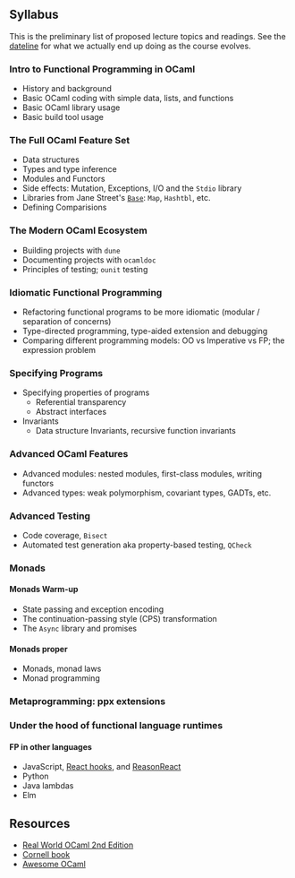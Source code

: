 ## Syllabus

This is the preliminary list of proposed lecture topics and readings. See the [dateline](dateline.html) for what we actually end up doing as the course evolves.

### Intro to Functional Programming in OCaml
* History and background
* Basic OCaml coding with simple data, lists, and functions
* Basic OCaml library usage
* Basic build tool usage

### The Full OCaml Feature Set
* Data structures
* Types and type inference
* Modules and Functors
* Side effects: Mutation, Exceptions, I/O and the `Stdio` library
* Libraries from Jane Street's [`Base`](https://ocaml.janestreet.com/ocaml-core/latest/doc/base/index.html): `Map`, `Hashtbl`, etc.
* Defining Comparisions

### The Modern OCaml Ecosystem
* Building projects with `dune`
* Documenting projects with `ocamldoc`
* Principles of testing;  `ounit` testing

### Idiomatic Functional Programming
* Refactoring functional programs to be more idiomatic (modular / separation of concerns)
* Type-directed programming, type-aided extension and debugging
* Comparing different programming models: OO vs Imperative vs FP; the expression problem

### Specifying Programs
* Specifying properties of programs
    - Referential transparency
    - Abstract interfaces
* Invariants
    - Data structure Invariants, recursive function invariants

###  Advanced OCaml Features
* Advanced modules: nested modules, first-class modules, writing functors
* Advanced types: weak polymorphism, covariant types, GADTs, etc.

### Advanced Testing
* Code coverage, `Bisect`
* Automated test generation aka property-based testing, `QCheck`

### Monads

#### Monads Warm-up
* State passing and exception encoding
* The continuation-passing style (CPS) transformation
* The `Async` library and promises

#### Monads proper
* Monads, monad laws
* Monad programming 

### Metaprogramming: ppx extensions

### Under the hood of functional language runtimes

#### FP in other languages

-   JavaScript, [React hooks](https://reactjs.org/docs/hooks-intro.html), and [ReasonReact](https://reasonml.github.io/reason-react/)
-   Python
-   Java lambdas
- Elm

##  Resources

* [Real World OCaml 2nd Edition](https://dev.realworldocaml.org/toc.html)
* [Cornell book](https://www.cs.cornell.edu/courses/cs3110/2020sp/textbook/)
* [Awesome OCaml](https://github.com/ocaml-community/awesome-ocaml)
